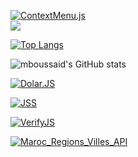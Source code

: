 [![ContextMenu.js](https://github-readme-stats.vercel.app/api/pin/?username=mboussaid&repo=ContextMenu.Js)](https://github.com/mboussaid/ContextMenu.JS)
<br>
![](https://i.giphy.com/media/nykYpcW7FkRDG/giphy.gif)

[![Top Langs](https://github-readme-stats.vercel.app/api/top-langs/?username=mboussaid&layout=compact)](https://github.com/mboussaid/github-readme-stats)

![mboussaid's GitHub stats](https://github-readme-stats.vercel.app/api?username=mboussaid&show_icons=true&theme=radical,prs)


[![Dolar.JS](https://github-readme-stats.vercel.app/api/pin/?username=mboussaid&repo=Dolar.Js)](https://github.com/mboussaid/Dolar.JS)

[![JSS](https://github-readme-stats.vercel.app/api/pin/?username=mboussaid&repo=JSS)](https://github.com/mboussaid/JSS)


[![VerifyJS](https://github-readme-stats.vercel.app/api/pin/?username=mboussaid&repo=VerifyJS)](https://github.com/mboussaid/VerifyJS)


[![Maroc_Regions_Villes_API](https://github-readme-stats.vercel.app/api/pin/?username=mboussaid&repo=Maroc_Regions_Villes_API)](https://github.com/mboussaid/Maroc_Regions_Villes_API)
